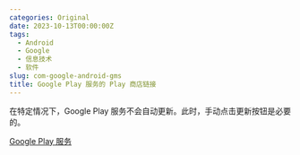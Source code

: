 ```yaml
---
categories: Original
date: 2023-10-13T00:00:00Z
tags:
  - Android
  - Google
  - 信息技术
  - 软件
slug: com-google-android-gms
title: Google Play 服务的 Play 商店链接
---
```


在特定情况下，Google Play 服务不会自动更新。此时，手动点击更新按钮是必要的。

[Google Play 服务](https://play.google.com/store/apps/details?id=com.google.android.gms)
